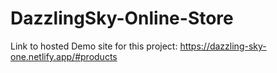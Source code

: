 # DazzlingSky-Online-Store
Link to hosted Demo site for this project: https://dazzling-sky-one.netlify.app/#products
